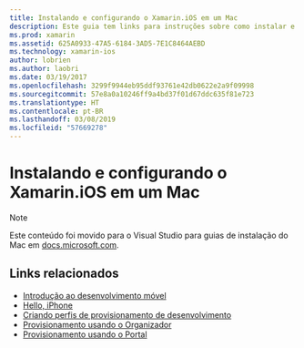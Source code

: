 ```yaml
---
title: Instalando e configurando o Xamarin.iOS em um Mac
description: Este guia tem links para instruções sobre como instalar e configurar Xamarin.iOS em um Mac por meio da configuração do Visual Studio para Mac.
ms.prod: xamarin
ms.assetid: 625A0933-47A5-6184-3AD5-7E1C8464AEBD
ms.technology: xamarin-ios
author: lobrien
ms.author: laobri
ms.date: 03/19/2017
ms.openlocfilehash: 3299f9944eb95ddf93761e42db0622e2a9f09998
ms.sourcegitcommit: 57e8a0a10246ff9a4bd37f01d67ddc635f81e723
ms.translationtype: HT
ms.contentlocale: pt-BR
ms.lasthandoff: 03/08/2019
ms.locfileid: "57669278"
---
```

# <a name="installing-and-configuring-xamarinios-on-a-mac"></a>Instalando e configurando o Xamarin.iOS em um Mac

> [!NOTE]
> Este conteúdo foi movido para o Visual Studio para guias de instalação do Mac em [docs.microsoft.com](https://docs.microsoft.com/visualstudio/mac/installation).

## <a name="related-links"></a>Links relacionados

- [Introdução ao desenvolvimento móvel](~/cross-platform/get-started/introduction-to-mobile-development.md)
- [Hello, iPhone](~/ios/get-started/hello-ios/index.md)
- [Criando perfis de provisionamento de desenvolvimento](https://developer.apple.com/library/ios/#documentation/ToolsLanguages/Conceptual/DevPortalGuide/CreatingandDownloadingDevelopmentProvisioningProfiles/CreatingandDownloadingDevelopmentProvisioningProfiles.html)
- [Provisionamento usando o Organizador](https://developer.apple.com/library/ios/#recipes/xcode_help-devices_organizer/articles/provision_device_for_development-generic.html)
- [Provisionamento usando o Portal](https://developer.apple.com/library/ios/#recipes/ProvisioningPortal_Recipes/DownloadingaProvisioningProfile/DownloadingaProvisioningProfile.html)
